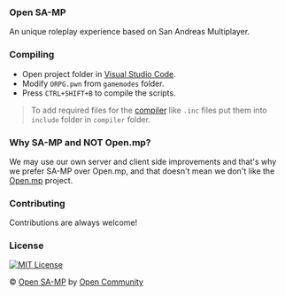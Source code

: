 ### Open SA-MP
An unique roleplay experience based on San Andreas Multiplayer.

### Compiling

- Open project folder in [Visual Studio Code](https://code.visualstudio.com).
- Modify `ORPG.pwn` from `gamemodes` folder.
- Press `CTRL+SHIFT+B` to compile the scripts.

> To add required files for the [compiler](https://github.com/pawn-lang/compiler) like `.inc` files put them into `include` folder in `compiler` folder.

### Why SA-MP and NOT Open.mp?
We may use our own server and client side improvements and that's why we prefer SA-MP over Open.mp, and that doesn't mean we don't like the [Open.mp](https://github.com/openmultiplayer) project.

### Contributing

Contributions are always welcome!

### License

[![MIT License](https://img.shields.io/badge/License-MIT-green.svg)](https://github.com/opencmty/opensamp/blob/main/LICENSE)

© [Open SA-MP](https://github.com/opencmty/opensamp) by [Open Community](https://github.com/opencmty)
